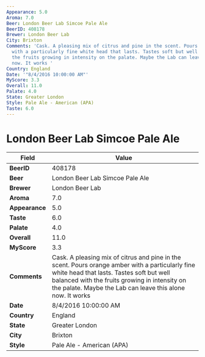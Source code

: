 ```yaml
---
Appearance: 5.0
Aroma: 7.0
Beer: London Beer Lab Simcoe Pale Ale
BeerID: 408178
Brewer: London Beer Lab
City: Brixton
Comments: 'Cask. A pleasing mix of citrus and pine in the scent. Pours orange amber
  with a particularly fine white head that lasts. Tastes soft but well balanced with
  the fruits growing in intensity on the palate. Maybe the Lab can leave this alone
  now. It works '
Country: England
Date: '"8/4/2016 10:00:00 AM"'
MyScore: 3.3
Overall: 11.0
Palate: 4.0
State: Greater London
Style: Pale Ale - American (APA)
Taste: 6.0
---
```


# London Beer Lab Simcoe Pale Ale

| Field         | Value |
|---------------|-------|
| **BeerID** | 408178 |
| **Beer** | London Beer Lab Simcoe Pale Ale |
| **Brewer** | London Beer Lab |
| **Aroma** | 7.0 |
| **Appearance** | 5.0 |
| **Taste** | 6.0 |
| **Palate** | 4.0 |
| **Overall** | 11.0 |
| **MyScore** | 3.3 |
| **Comments** | Cask. A pleasing mix of citrus and pine in the scent. Pours orange amber with a particularly fine white head that lasts. Tastes soft but well balanced with the fruits growing in intensity on the palate. Maybe the Lab can leave this alone now. It works  |
| **Date** | 8/4/2016 10:00:00 AM |
| **Country** | England |
| **State** | Greater London |
| **City** | Brixton |
| **Style** | Pale Ale - American (APA) |
